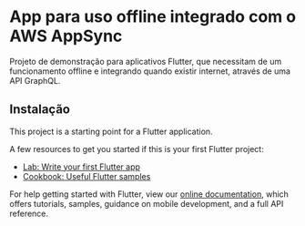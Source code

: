 # App para uso offline integrado com o AWS AppSync 

Projeto de demonstração para aplicativos Flutter, que necessitam de um funcionamento offline e integrando quando existir internet, através de uma API GraphQL.

## Instalação

This project is a starting point for a Flutter application.

A few resources to get you started if this is your first Flutter project:

- [Lab: Write your first Flutter app](https://flutter.dev/docs/get-started/codelab)
- [Cookbook: Useful Flutter samples](https://flutter.dev/docs/cookbook)

For help getting started with Flutter, view our
[online documentation](https://flutter.dev/docs), which offers tutorials,
samples, guidance on mobile development, and a full API reference.
